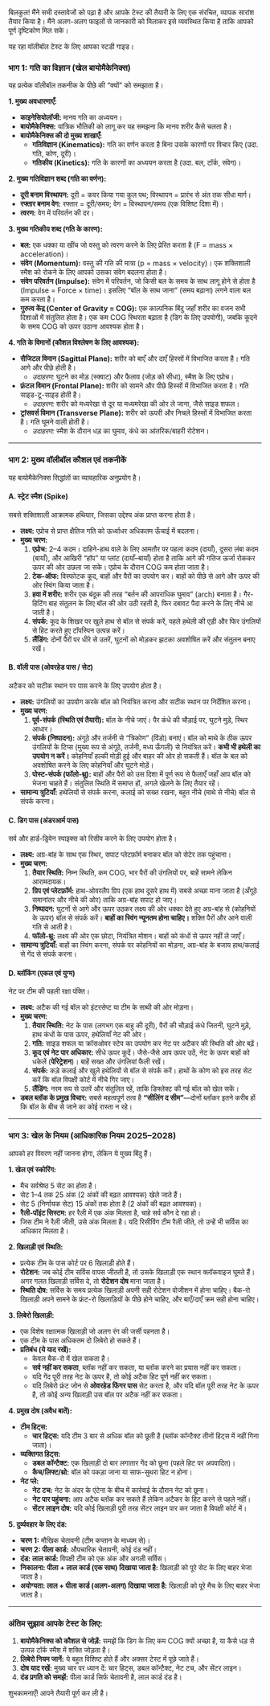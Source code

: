 बिलकुल! मैंने सभी दस्तावेजों को पढ़ा है और आपके टेस्ट की तैयारी के लिए एक संरचित, व्यापक सारांश तैयार किया है। मैंने अलग-अलग फाइलों से जानकारी को मिलाकर इसे व्यवस्थित किया है ताकि आपको पूर्ण दृष्टिकोण मिल सके।

यह रहा वॉलीबॉल टेस्ट के लिए आपका स्टडी गाइड।

### **भाग 1: गति का विज्ञान (खेल बायोमैकेनिक्स)**

यह प्रत्येक वॉलीबॉल तकनीक के पीछे की “क्यों” को समझाता है।

**1. मुख्य अवधारणाएँ:**
*   **काइनेसियोलॉजी:** मानव गति का अध्ययन।
*   **बायोमैकेनिक्स:** यांत्रिक भौतिकी को लागू कर यह समझना कि मानव शरीर कैसे चलता है।
*   **बायोमैकेनिक्स की दो मुख्य शाखाएँ:**
    *   **गतिविज्ञान (Kinematics):** गति का वर्णन करता है बिना उसके कारणों पर विचार किए (उदा. गति, कोण, दूरी)।
    *   **गतिकीय (Kinetics):** गति के कारणों का अध्ययन करता है (उदा. बल, टॉर्क, संवेग)।

**2. मुख्य गतिविज्ञान शब्द (गति का वर्णन):**
*   **दूरी बनाम विस्थापन:** दूरी = कवर किया गया कुल पथ; विस्थापन = प्रारंभ से अंत तक सीधा मार्ग।
*   **रफ्तार बनाम वेग:** रफ्तार = दूरी/समय; वेग = विस्थापन/समय (एक विशिष्ट दिशा में)।
*   **त्वरण:** वेग में परिवर्तन की दर।

**3. मुख्य गतिकीय शब्द (गति के कारण):**
*   **बल:** एक धक्का या खींच जो वस्तु को त्वरण करने के लिए प्रेरित करता है (F = mass × acceleration)।
*   **संवेग (Momentum):** वस्तु की गति की मात्रा (p = mass × velocity)। एक शक्तिशाली स्मैश को रोकने के लिए आपको उसका संवेग बदलना होता है।
*   **संवेग परिवर्तन (Impulse):** संवेग में परिवर्तन, जो किसी बल के समय के साथ लागू होने से होता है (Impulse = Force × time)। इसलिए “बॉल के साथ जाना” (समय बढ़ाना) लगने वाला बल कम करता है।
*   **गुरुत्व केंद्र (Center of Gravity = COG):** एक काल्पनिक बिंदु जहाँ शरीर का वजन सभी दिशाओं में संतुलित होता है। एक कम COG स्थिरता बढ़ाता है (डिग के लिए उपयोगी), जबकि कूदने के समय COG को ऊपर उठाना आवश्यक होता है।

**4. गति के विमानों (कौशल विश्लेषण के लिए आवश्यक):**
*   **सैजिटल विमान (Sagittal Plane):** शरीर को बाएँ और दाएँ हिस्सों में विभाजित करता है। गति आगे और पीछे होती है।
    *   *उदाहरण:* घुटने का मोड़ (स्क्वाट) और फैलाव (जोड़ को सीधा), स्मैश के लिए एप्रोच।
*   **फ्रंटल विमान (Frontal Plane):** शरीर को सामने और पीछे हिस्सों में विभाजित करता है। गति साइड-टू-साइड होती है।
    *   *उदाहरण:* शरीर को मध्यरेखा से दूर या मध्यमरेखा की ओर ले जाना, जैसे साइड शफल।
*   **ट्रांसवर्स विमान (Transverse Plane):** शरीर को ऊपरी और निचले हिस्सों में विभाजित करता है। गति घूमने वाली होती है।
    *   *उदाहरण:* स्मैश के दौरान धड़ का घुमाव, कंधे का आंतरिक/बाहरी रोटेशन।

---

### **भाग 2: मुख्य वॉलीबॉल कौशल एवं तकनीकें**

यह बायोमैकेनिक्स सिद्धांतों का व्यावहारिक अनुप्रयोग है।

#### **A. स्ट्रेट स्मैश (Spike)**
सबसे शक्तिशाली आक्रामक हथियार, जिसका उद्देश्य अंक प्राप्त करना होता है।
*   **लक्ष्य:** एप्रोच से प्राप्त क्षैतिज गति को ऊर्ध्वाधर अधिकतम ऊँचाई में बदलना।
*   **मुख्य चरण:**
    1.  **एप्रोच:** 2–4 कदम। दाहिने-हाथ वाले के लिए आमतौर पर पहला कदम (दायाँ), दूसरा लंबा कदम (बायाँ), और आखिरी “हॉप” या प्लांट (दायाँ–बायाँ) होता है ताकि आगे की गतिज ऊर्जा रोककर ऊपर की ओर उछला जा सके। एप्रोच के दौरान COG कम होता जाता है।
    2.  **टेक-ऑफ:** विस्फोटक कूद, बाहों और पैरों का उपयोग कर। बाहों को पीछे से आगे और ऊपर की ओर स्विंग किया जाता है।
    3.  **हवा में शरीर:** शरीर एक बंदूक की तरह “बर्तन की आपराधिक घुमाव” (arch) बनाता है। गैर-हिटिंग बाह संतुलन के लिए बॉल की ओर उठी रहती है, फिर दबावट पैदा करने के लिए नीचे आ जाती है।
    4.  **संपर्क:** कूद के शिखर पर खुले हाथ से बॉल से संपर्क करें, पहले हथेली की एड़ी और फिर उंगलियों से हिट करते हुए टॉपस्पिन उत्पन्न करें।
    5.  **लैंडिंग:** दोनों पैरों पर धीरे से उतरें, घुटनों को मोड़कर झटका अवशोषित करें और संतुलन बनाए रखें।

#### **B. वॉली पास (ओवरहेड पास / सेट)**
अटैकर को सटीक स्थान पर पास करने के लिए उपयोग होता है।
*   **लक्ष्य:** उंगलियों का उपयोग करके बॉल को नियंत्रित करना और सटीक स्थान पर निर्देशित करना।
*   **मुख्य चरण:**
    1.  **पूर्व-संपर्क (स्थिति एवं तैयारी):** बॉल के नीचे जाएं। पैर कंधे की चौड़ाई पर, घुटने मुड़े, स्थिर आधार।
    2.  **संपर्क (निष्पादन):** अंगूठे और तर्जनी से “त्रिकोण” (विंडो) बनाएं। बॉल को माथे के ठीक ऊपर उंगलियों के टिप्स (मुख्य रूप से अंगूठे, तर्जनी, मध्य ऊँगली) से नियंत्रित करें। **कभी भी हथेली का उपयोग न करें।** कोहनियाँ हल्की मोड़ी हुई और बाहर की ओर हो सकती हैं। बॉल के बल को अवशोषित करने के लिए कोहनियाँ और घुटने मोड़ें।
    3.  **पोस्ट-संपर्क (फॉलो-थ्रू):** बाहों और पैरों को उस दिशा में पूर्ण रूप से फैलाएँ जहाँ आप बॉल को भेजना चाहते हैं। संतुलित स्थिति में समाप्त हों, अगले खेलने के लिए तैयार रहें।
*   **सामान्य त्रुटियाँ:** हथेलियों से संपर्क करना, कलाई को सख्त रखना, बहुत नीचे (माथे से नीचे) बॉल से संपर्क करना।

#### **C. डिग पास (अंडरआर्म पास)**
सर्व और हार्ड-ड्रिवेन स्पाइक्स को रिसीव करने के लिए उपयोग होता है।
*   **लक्ष्य:** अग्र-बांह के साथ एक स्थिर, सपाट प्लेटफ़ॉर्म बनाकर बॉल को सेटेर तक पहुंचाना।
*   **मुख्य चरण:**
    1.  **तैयार स्थिति:** निम्न स्थिति, कम COG, भार पैरों की उंगलियों पर, बाहें सामने लेकिन आरामदायक।
    2.  **ग्रिप एवं प्लेटफ़ॉर्म:** हाथ-ओवरलैप ग्रिप (एक हाथ दूसरे हाथ में) सबसे अच्छा माना जाता है (अँगूठे समानांतर और नीचे की ओर) ताकि अग्र-बांह सपाट हो जाए।
    3.  **निष्पादन:** घुटनों से आगे और ऊपर उठकर लक्ष्य की ओर धक्का देते हुए अग्र-बांह से (कोहनियों के ऊपर) बॉल से संपर्क करें। **बाहों का स्विंग न्यूनतम होना चाहिए।** शक्ति पैरों और आने वाली गति से आती है।
    4.  **फॉलो-थ्रू:** लक्ष्य की ओर एक छोटा, नियंत्रित मोशन। बाहों को कंधों से ऊपर नहीं ले जाएँ।
*   **सामान्य त्रुटियाँ:** बाहों का स्विंग करना, संपर्क पर कोहनियों का मोड़ना, अग्र-बांह के बजाय हाथ/कलाई से गेंद से संपर्क करना।

#### **D. ब्लॉकिंग (एकल एवं युग्म)**
नेट पर टीम की पहली रक्षा पंक्ति।
*   **लक्ष्य:** अटैक की गई बॉल को इंटरसेप्ट या टीम के साथी की ओर मोड़ना।
*   **मुख्य चरण:**
    1.  **तैयार स्थिति:** नेट के पास (लगभग एक बाहु की दूरी), पैरों की चौड़ाई कंधे जितनी, घुटने मुड़े, हाथ कंधों के पास ऊपर, हथेलियाँ नेट की ओर।
    2.  **गति:** साइड शफल या क्रॉसओवर स्टेप का उपयोग कर नेट पर अटैकर की स्थिति की ओर बढ़ें।
    3.  **कूद एवं नेट पार अधिकार:** सीधे ऊपर कूदें। जैसे-जैसे आप ऊपर उठें, नेट के ऊपर बाहों को धकेलें (**पेरिट्रेशन**)। बाहें सख्त और उंगलियां फैली रखें।
    4.  **संपर्क:** कड़े कलाई और खुले हथेलियों से बॉल से संपर्क करें। हाथों के कोण को इस तरह सेट करें कि बॉल विपक्षी कोर्ट में नीचे गिर जाए।
    5.  **लैंडिंग:** नरम रूप से उतरें और संतुलित रहें, ताकि डिफ्लेक्ट की गई बॉल को खेल सकें।
*   **डबल ब्लॉक के प्रमुख विचार:** सबसे महत्वपूर्ण तत्व है **“सीलिंग द सीम”**—दोनों ब्लॉकर इतने करीब हों कि बॉल के बीच से जाने का कोई रास्ता न रहे।

---

### **भाग 3: खेल के नियम (आधिकारिक नियम 2025–2028)**

आपको हर विवरण नहीं जानना होगा, लेकिन ये मुख्य बिंदु हैं।

**1. खेल एवं स्कोरिंग:**
*   मैच सर्वश्रेष्ठ 5 सेट का होता है।
*   सेट 1–4 तक 25 अंक (2 अंकों की बढ़त आवश्यक) खेले जाते हैं।
*   सेट 5 (निर्णायक सेट) 15 अंकों तक होता है (2 अंकों की बढ़त आवश्यक)।
*   **रैली-पॉइंट सिस्टम:** हर रैली में एक अंक मिलता है, चाहे सर्व कौन दे रहा हो।
*   जिस टीम ने रैली जीती, उसे अंक मिलता है। यदि रिसीविंग टीम रैली जीते, तो उन्हें भी सर्विस का अधिकार मिलता है।

**2. खिलाड़ी एवं स्थिति:**
*   प्रत्येक टीम के पास कोर्ट पर 6 खिलाड़ी होते हैं।
*   **रोटेशन:** जब कोई टीम सर्विस वापस जीतती है, तो उसके खिलाड़ी एक स्थान क्लॉकवाइज घूमते हैं। अगर गलत खिलाड़ी सर्विस दे, तो **रोटेशन दोष** माना जाता है।
*   **स्थिति दोष:** सर्विस के समय प्रत्येक खिलाड़ी अपनी सही रोटेशन पोजीशन में होना चाहिए। बैक-रो खिलाड़ी अपने सामने के फ्रंट-रो खिलाड़ियों के पीछे होने चाहिए, और बाएँ/दाएँ क्रम सही होना चाहिए।

**3. लिबेरो खिलाड़ी:**
*   एक विशेष रक्षात्मक खिलाड़ी जो अलग रंग की जर्सी पहनता है।
*   एक टीम के पास अधिकतम दो लिबेरो हो सकते हैं।
*   **प्रतिबंध (ये याद रखें):**
    *   केवल बैक-रो में खेल सकता है।
    *   **सर्व नहीं कर सकता**, ब्लॉक नहीं कर सकता, या ब्लॉक करने का प्रयास नहीं कर सकता।
    *   यदि गेंद पूरी तरह नेट के ऊपर है, तो कोई अटैक हिट पूर्ण नहीं कर सकता।
    *   यदि लिबेरो फ्रंट जोन से **ओवरहेड फिंगर पास** सेट करता है, और यदि बॉल पूरी तरह नेट के ऊपर है, तो कोई अन्य खिलाड़ी उस बॉल पर अटैक नहीं कर सकता।

**4. प्रमुख दोष (अवैध बातें):**
*   **टीम हिट्स:**
    *   **चार हिट्स:** यदि टीम 3 बार से अधिक बॉल को छूती है (ब्लॉक कॉन्टैक्ट तीनों हिट्स में नहीं गिना जाता)।
*   **व्यक्तिगत हिट्स:**
    *   **डबल कॉन्टैक्ट:** एक खिलाड़ी दो बार लगातार गेंद को छूना (पहले हिट पर अपवादित)।
    *   **कैच/लिफ्ट/थ्रो:** बॉल को पकड़ा जाना या साफ-सुथरा हिट न होना।
*   **नेट प्ले:**
    *   **नेट टच:** नेट के अंदर के एंटेना के बीच में कार्रवाई के दौरान नेट को छूना।
    *   **नेट पार पहुंचना:** आप अटैक ब्लॉक कर सकते हैं लेकिन अटैकर के हिट करने से पहले नहीं।
    *   **सेंटर लाइन दोष:** यदि कोई खिलाड़ी पूरी तरह सेंटर लाइन पार कर जाता है विपक्षी कोर्ट में।

**5. दुर्व्यवहार के लिए दंड:**
*   **चरण 1:** मौखिक चेतावनी (टीम कप्तान के माध्यम से)।
*   **चरण 2: पीला कार्ड:** औपचारिक चेतावनी, कोई दंड नहीं।
*   **दंड: लाल कार्ड:** विपक्षी टीम को एक अंक और अगली सर्विस।
*   **निकालना: पीला + लाल कार्ड (एक साथ) दिखाया जाता है:** खिलाड़ी को पूरे सेट के लिए बाहर भेजा जाता है।
*   **अयोग्यता: लाल + पीला कार्ड (अलग-अलग) दिखाया जाता है:** खिलाड़ी को पूरे मैच के लिए बाहर भेजा जाता है।

---

### **अंतिम सुझाव आपके टेस्ट के लिए:**

1.  **बायोमैकेनिक्स को कौशल से जोड़ें:** समझें कि डिग के लिए कम COG क्यों अच्छा है, या कैसे धड़ से उत्पन्न टॉर्क स्मैश में शक्ति जोड़ता है।
2.  **लिबेरो नियम जानें:** ये बहुत विशिष्ट होते हैं और अक्सर टेस्ट में पूछे जाते हैं।
3.  **दोष याद रखें:** मुख्य चार पर ध्यान दें: चार हिट्स, डबल कॉन्टैक्ट, नेट टच, और सेंटर लाइन।
4.  **दंड प्रगति को समझें:** पीला कार्ड सिर्फ चेतावनी है, लाल कार्ड दंड है।

शुभकामनाएँ! आपने तैयारी पूर्ण कर ली है।

